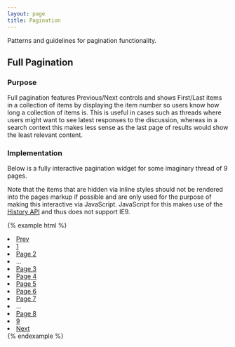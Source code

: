 ```yaml
---
layout: page
title: Pagination
---
```


Patterns and guidelines for pagination functionality.

## Full Pagination

### Purpose
Full pagination features Previous/Next controls and shows First/Last items in a collection of items by displaying the item number so users know how long a collection of items is. This is useful in cases such as threads where users might want to see latest responses to the discussion, whereas in a search context this makes less sense as the last page of results would show the least relevant content.

### Implementation
Below is a fully interactive pagination widget for some imaginary thread of 9 pages.

Note that the items that are hidden via inline styles should not be rendered into the pages markup if possible and are only used for the purpose of making this interactive via JavaScript. JavaScript for this makes use of the [History API](https://developer.mozilla.org/en-US/docs/Web/API/History_API) and thus does not support IE9.

{% example html %}
<nav class="cr-pagination">
  <li class="cr-pagination__previous"><a href="#" aria-label="Previous page">Prev</a></li>
  <li class="cr-pagination__item"><a href="#" aria-label="First page">1</a></li>
  <li class="cr-pagination__item"><a href="#"><span class="sr-only">Page </span>2</a></li>
  <li class="cr-pagination__ellipsis" aria-hidden="true"><span>...</span></li>
  <li class="cr-pagination__item"><a href="#"><span class="sr-only">Page </span>3</a></li>
  <li class="cr-pagination__item"><a href="#"><span class="sr-only">Page </span>4</a></li>
  <li class="cr-pagination__item"><a href="#"><span class="sr-only">Page </span>5</a></li>
  <li class="cr-pagination__item"><a href="#"><span class="sr-only">Page </span>6</a></li>
  <li class="cr-pagination__item"><a href="#"><span class="sr-only">Page </span>7</a></li>
  <li class="cr-pagination__ellipsis" aria-hidden="true"><span>...</span></li>
  <li class="cr-pagination__item"><a href="#"><span class="sr-only">Page </span>8</a></li>
  <li class="cr-pagination__item"><a href="#" aria-label="Last page">9</a></li>
  <li class="cr-pagination__next"><a href="#" aria-label="Next page">Next</a></li>
</nav>
{% endexample %}
